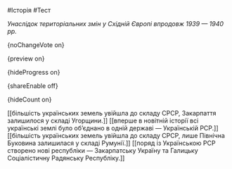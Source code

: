 #Історія #Тест

*Унаслідок територіальних змін у Східній Європі впродовж 1939 — 1940 рр.*

{noChangeVote on}

{preview on}

{hideProgress on}

{shareEnable off}

{hideCount on}

[[більшість українських земель увійшла до складу СРСР, Закарпаття залишилося у складі Угорщини.]]
[[вперше в новітній історії всі українські землі було об’єднано в одній державі — Українській РСР.]]
[[більшість українських земель увійшла до складу СРСР, лише Північна Буковина залишилася у складі Румунії.]]
[[поряд із Українською РСР створено нові республіки — Закарпатську Україну та Галицьку Соціалістичну Радянську Республіку.]]
